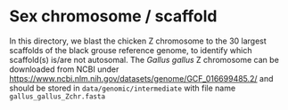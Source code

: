 # Sex chromosome / scaffold

In this directory, we blast the chicken Z chromosome to the 30 largest scaffolds of the black grouse reference genome, to identify which scaffold(s) is/are not autosomal. The *Gallus gallus* Z chromosome can be downloaded from NCBI under https://www.ncbi.nlm.nih.gov/datasets/genome/GCF_016699485.2/ and should be stored in `data/genomic/intermediate` with file name `gallus_gallus_Zchr.fasta`